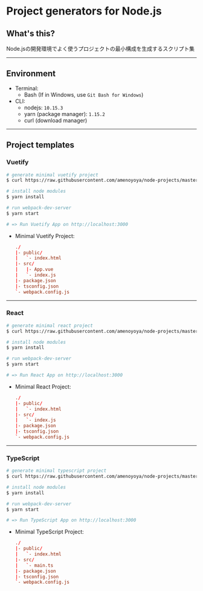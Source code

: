 # Project generators for Node.js

## What's this?

Node.jsの開発環境でよく使うプロジェクトの最小構成を生成するスクリプト集

***

## Environment

- Terminal:
    - Bash (If in Windows, use `Git Bash for Windows`)
- CLI:
    - nodejs: `10.15.3`
    - yarn (package manager): `1.15.2`
    - curl (download manager)

***

## Project templates

### Vuetify
```bash
# generate minimal vuetify project
$ curl https://raw.githubusercontent.com/amenoyoya/node-projects/master/vuetify.js | node -

# install node modules
$ yarn install

# run webpack-dev-server
$ yarn start

# => Run Vuetify App on http://localhost:3000 
```

- Minimal Vuetify Project:
    ```conf
    ./
    |- public/
    |   `- index.html
    |- src/
    |   |- App.vue
    |   `- index.js
    |- package.json
    |- tsconfig.json
    `- webpack.config.js
    ```

---

### React
```bash
# generate minimal react project
$ curl https://raw.githubusercontent.com/amenoyoya/node-projects/master/react.js | node -

# install node modules
$ yarn install

# run webpack-dev-server
$ yarn start

# => Run React App on http://localhost:3000 
```

- Minimal React Project:
    ```conf
    ./
    |- public/
    |   `- index.html
    |- src/
    |   `- index.js
    |- package.json
    |- tsconfig.json
    `- webpack.config.js
    ```

---

### TypeScript
```bash
# generate minimal typescript project
$ curl https://raw.githubusercontent.com/amenoyoya/node-projects/master/typescript.js | node -

# install node modules
$ yarn install

# run webpack-dev-server
$ yarn start

# => Run TypeScript App on http://localhost:3000 
```

- Minimal TypeScript Project:
    ```conf
    ./
    |- public/
    |   `- index.html
    |- src/
    |   `- main.ts
    |- package.json
    |- tsconfig.json
    `- webpack.config.js
    ```
